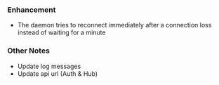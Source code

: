 ### Enhancement

- The daemon tries to reconnect immediately after a connection loss instead of waiting for a minute

### Other Notes

- Update log messages
- Update api url (Auth & Hub)

